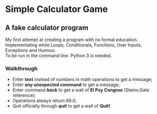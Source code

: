 # Simple Calculator Game
## A fake calculator program 
My first attempt at creating a program with no formal education.  
Implementating while Loops, Conditionals, Functions, User Inputs, Exceptions and Humour.  
To be run in the command line. Python 3 is needed.

### __Walkthrough__
* Enter __text__ instead of numbers in math operations to get a message;
* Enter __any unexpected command__ to get a message;
* Enter command ___hack___ to get a wall of __El Psy Congroo__ (Steins;Gate reference);
* Operations always return 69.0;
* Quit officially through ___quit___ to get a wall of __Quit!__.


